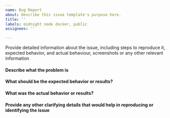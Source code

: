 ```yaml
---
name: Bug Report
about: Describe this issue template's purpose here.
title: ''
labels: midnight node docker, public
assignees: ''

---
```


Provide detailed information about the issue, including steps to reproduce it, expected behavior, and actual behaviour, screenshots or any other relevant information

#### Describe what the problem is

#### What should be the expected behavior or results?

#### What was the actual behavior or results? 

#### Provide any other clarifying details that would help in reproducing or identifying the issue
